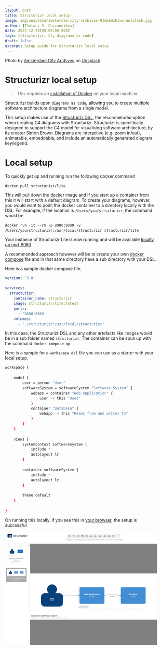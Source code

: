 ```yaml
---
layout: post
title: Structurizr local setup
image: img/unsplash/amsterdam-city-archives-9tmKEDz03uw-unsplash.jpg
author: [Thulani S. Chivandikwa]
date: 2024-12-28T00:00:00.000Z
tags: [structurizr, C4, diagrams as code]
draft: false
excerpt: Setup guide for Structurizr local setup
---
```


Photo by <a href="https://unsplash.com/@amsterdamcityarchives?utm_content=creditCopyText&utm_medium=referral&utm_source=unsplash">Amsterdam City Archives</a> on <a href="https://unsplash.com/photos/9tmKEDz03uw?utm_content=creditCopyText&utm_medium=referral&utm_source=unsplash">Unsplash</a>

# Structurizr local setup

> This requires an [installation of Docker](https://docs.docker.com/get-docker/) on your local machine.

[Structurizr](https://structurizr.com/) builds upon `diagrams as code`, allowing you to create multiple software architecture diagrams from a single model.

This setup makes use of the [Structurizr DSL](https://docs.structurizr.com/dsl), the recommended option when creating C4 diagrams with Structurizr. Structurizr is specifically designed to support the C4 model for visualising software architecture, by its creator Simon Brown. Diagrams are interactive (e.g. zoom in/out), animatable, embeddable, and include an automatically generated diagram key/legend.

# Local setup

To quickly get up and running run the following docker command

`docker pull structurizr/lite`

This will pull down the docker image and if you start up a container from this it will start with a default diagram. To create your diagrams, however, you would want to point the docker container to a directory locally with the DSL. For example, if the location is `/Users/you/structurizr`, the command would be

`docker run -it --rm -p 8080:8080 -v /Users/you/structurizr:/usr/local/structurizr structurizr/lite
`

Your instance of Structurizr Lite is now running and will be available [locally on port 8080](http://localhost:8080/)

A recommended approach however will be to create your own [docker compose](https://docs.docker.com/compose/) file and in that same directory have a sub directory with your DSL.

Here is a sample docker compose file.

```yml
version: '3.8'

services:
  structurizr:
    container_name: structurizr
    image: structurizr/lite:latest
    ports:
      - '8080:8080'
    volumes:
      - './structurizr:/usr/local/structurizr'
```

In this case, the Structurizr DSL and any other artefacts like images would be in a sub folder named `structurizr`. The container can be spun up with the command `docker compose up`

Here is a sample for a `workspace.dsl` file you can use as a starter with your local setup.

```bash
workspace {

    model {
        user = person "User"
        softwareSystem = softwareSystem "Software System" {
            webapp = container "Web Application" {
                user -> this "Uses"
            }
            container "Database" {
                webapp -> this "Reads from and writes to"
            }
        }
    }

    views {
        systemContext softwareSystem {
            include *
            autolayout lr
        }

        container softwareSystem {
            include *
            autolayout lr
        }

        theme default
    }

}
```

On running this locally, if you see this in [your browser](http://localhost:8080/), the setup is successful

![](img/clean/structurizr.png)
